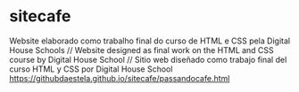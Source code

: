# sitecafe
Website elaborado como trabalho final do curso de HTML  e CSS pela Digital House Schools // Website designed as final work on the HTML and CSS course by Digital House School // Sitio web diseñado como trabajo final del curso HTML y CSS por Digital House School
https://githubdaestela.github.io/sitecafe/passandocafe.html
